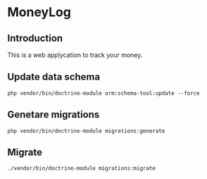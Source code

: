 # MoneyLog

## Introduction

This is a web applycation to track your money.

## Update data schema
```
php vendor/bin/doctrine-module orm:schema-tool:update --force
```

## Genetare migrations
```
php vendor/bin/doctrine-module migrations:generate
```

## Migrate
```
./vendor/bin/doctrine-module migrations:migrate
```